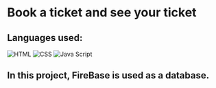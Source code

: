 <h1>Book a ticket and see your ticket</h1>

<h2>Languages ​​used:</h2>

  ![HTML](	https://img.shields.io/badge/HTML5-E34F26?style=for-the-badge&logo=html5&logoColor=white) 
  ![CSS](https://img.shields.io/badge/CSS3-1572B6?style=for-the-badge&logo=css3&logoColor=white) 
  ![Java Script](https://img.shields.io/badge/JavaScript-323330?style=for-the-badge&logo=javascript&logoColor=F7DF1E)

 <h2>In this project, FireBase is used as a database.</h2>
  
